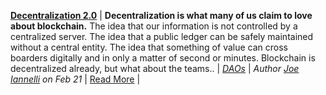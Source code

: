 [**Decentralization 2.0**](https://medium.com/@jtiannelli63/decentralization-2-0-2e47b263e0f2/) |
**Decentralization is what many of us claim to love about blockchain.** The idea that our information is not controlled by a centralized server. The idea that a public ledger can be safely maintained without a central entity. The idea that something of value can cross boarders digitally and in only a matter of second or minutes. Blockchain is decentralized already, but what about the teams.. |
[_DAOs_](https://github.com/aragon/aragon-monthly/blob/master/docs/news/daos.md) |
_Author [Joe Iannelli](https://medium.com/@jtiannelli63) on Feb 21_  |
[Read More](https://medium.com/@jtiannelli63/decentralization-2-0-2e47b263e0f2) |
